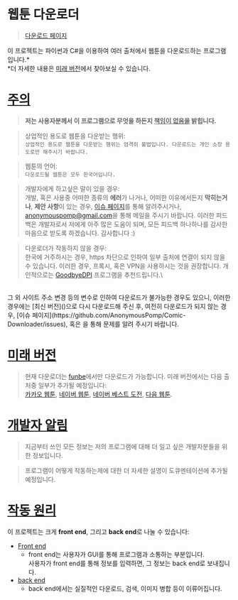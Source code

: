# 웹툰 다운로더

>[다운로드 페이지]()

이 프로젝트는 파이썬과 C#을 이용하여 여러 출처에서 웹툰을 다운로드하는 프로그램입니다.*\
*더 자세한 내용은 [미래 버전](#Future)에서 찾아보실 수 있습니다.

# [주의](#attention)
>**저는 사용자분께서 이 프로그램으로 무엇을 하든지 <u>책임이 없음을</u> 밝힙니다.**

>상업적인 용도로 웹툰을 다운받는 행위:\
```상업적인 용도로 웹툰을 다운받는 행위는 엄격히 불법입니다. 다운로드는 개인 소장 용도로만 해주시기 바랍니다.```

>웹툰의 언어:\
```다운로드될 웹툰은 모두 한국어입니다.```

>개발자에게 하고싶은 말이 있을 경우:\
개발, 혹은 사용중 어떠한 종류의 **에러**가 나거나, 어떠한 이유에서든지 **막히는거나**, **제안 사항**이 있는 경우, [이슈 페이지](https://github.com/AnonymousPomp/Comic-Downloader/issues)를 통해 알려주시거나, <anonymouspomp@gmail.com>을 통해 메일을 주시기 바랍니다. 이러한 피드백은 개발자로서 저에게 아주 많은 도움이 되며, 모든 피드백 하나하나를 감사한 마음으로 받도록 하겠습니다. 감사합니다 :)

>다운로더가 작동하지 않을 경우:\
한국에 거주하시는 경우, https 차단으로 인하여 일부 출처에 연결이 되지 않을 수 있습니다. 이러한 경우, 프록시, 혹은 VPN을 사용하시는 것을 권장합니다. 개인적으로는 [GoodbyeDPI](https://github.com/Include-sys/GUI-for-GoodbyeDPI/releases) 프로그램을 추천드립니다.\
<br>
그 외 사이트 주소 변경 등의 변수로 인하여 다운로드가 불가능한 경우도 있으니, 이러한 경우에는 [최신 버전]()으로 다시 다운로드해 주신 후, 여전히 다운로드가 되지 않는 경우, [이슈 페이지](https://github.com/AnonymousPomp/Comic-Downloader/issues), 혹은 <anonymouspomp@gmail.com>을 통해 문제를 알려 주시기 바랍니다.

# [미래 버전](#Future)
>현재 다운로더는 [funbe](https://funbe13.com/)에서만 다운로드가 가능합니다. 미래 버전에서는 다음 출처중 일부가 추가될 예정입니다:\
 [카카오 웹툰](https://page.kakao.com), [네이버 웹툰](https://comic.naver.com), [네이버 베스트 도전](https://comic.naver.com/genre/bestChallenge.nhn), [다음 웹툰](http://webtoon.daum.net/).


# [개발자 알림](#dev)
>지금부터 쓰인 모든 정보는 저의 프로그램에 대해 더 일고 싶은 개발자분들을 위한 정보입니다.

>프로그램이 어떻게 작동하는제에 대한 더 자세한 설명이 도큐멘테이션에 추가될 예정입니다.

# [작동 원리](#how)
이 프로젝트는 크게 **front end**, 그리고 **back end**로 나눌 수 있습니다:
- [Front end]()
    - front end는 사용자가 GUI를 통해 프로그램과 소통하는 부분입니다.\
    사용자가 front end를 통해 정보를 입력하면, 그 정보는 back end로 보내집니다.
- [back end]()
    - back end에서는 실질적인 다운로드, 검색, 이미지 병합 등이 이류어집니다.
